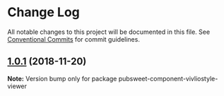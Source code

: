# Change Log

All notable changes to this project will be documented in this file.
See [Conventional Commits](https://conventionalcommits.org) for commit guidelines.

<a name="1.0.1"></a>
## [1.0.1](https://gitlab.coko.foundation/editoria/editoria/compare/pubsweet-component-vivliostyle-viewer@1.0.0...pubsweet-component-vivliostyle-viewer@1.0.1) (2018-11-20)




**Note:** Version bump only for package pubsweet-component-vivliostyle-viewer
